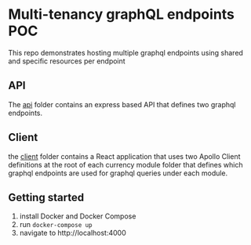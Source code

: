 # Multi-tenancy graphQL endpoints POC

This repo demonstrates hosting multiple graphql endpoints using shared and specific resources per endpoint

## API

The [api](./api) folder contains an express based API that defines two graphql endpoints.

## Client

the [client](./client) folder contains a React application that uses two Apollo Client definitions at the root of each currency module folder that defines which graphql endpoints are used for graphql queries under each module. 

## Getting started

1. install Docker and Docker Compose
2. run `docker-compose up`
3. navigate to http://localhost:4000
